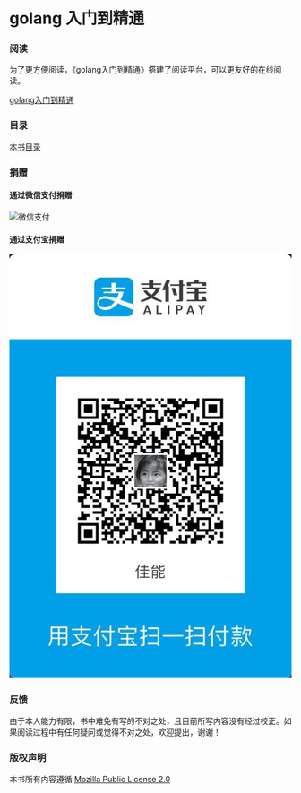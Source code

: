 # golang 入门到精通

### 阅读

为了更方便阅读，《golang入门到精通》搭建了阅读平台，可以更友好的在线阅读。

[golang入门到精通](https://suifengqjn.gitbooks.io/golang/content/)

### 目录 

[本书目录](https://github.com/suifengqjn/golang/blob/master/SUMMARY.md)

### 捐赠

#### 通过微信支付捐赠
![微信支付](https://raw.githubusercontent.com/suifengqjn/demoimages/master/%E6%94%B6%E6%AC%BE%E7%A0%81/wechat.jpg)

#### 通过支付宝捐赠
![支付宝支付](https://raw.githubusercontent.com/suifengqjn/demoimages/master/%E6%94%B6%E6%AC%BE%E7%A0%81/zhifubao.jpg)

### 反馈

由于本人能力有限，书中难免有写的不对之处，且目前所写内容没有经过校正。如果阅读过程中有任何疑问或觉得不对之处，欢迎提出，谢谢！

### 版权声明

本书所有内容遵循 [Mozilla Public License 2.0](https://www.mozilla.org/en-US/MPL/2.0/)


